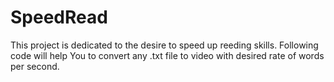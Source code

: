 # SpeedRead

This project is dedicated to the desire to speed up reeding skills.
Following code will help You to convert any .txt file to video with desired rate of words per second.
